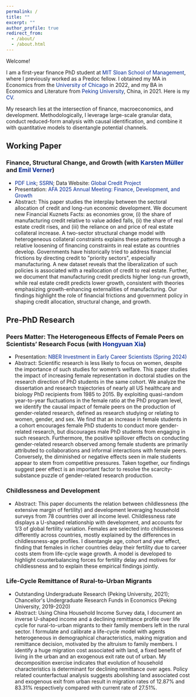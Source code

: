 ```yaml
---
permalink: /
title: ""
excerpt: ""
author_profile: true
redirect_from: 
  - /about/
  - /about.html
---
```


Welcome!

I am a first-year finance PhD student at <a href='https://mitsloan.mit.edu/' style="color:#002896; text-decoration: none;">MIT Sloan School of Management</a>, where I previously worked as a Predoc fellow. I obtained my MA in Economics from the <a href='https://www.uchicago.edu/en' style="color:#002896; text-decoration: none;">University of Chicago</a> in 2022, and my BA in Economics and Literature from <a href='https://english.pku.edu.cn/' style="color:#002896; text-decoration: none;">Peking University</a>, China, in 2021. Here is my <a href='https://paulwdai.github.io/files/CV_Paul_Dai.pdf' style="color:#002896; text-decoration: none;">CV</a>.

My research lies at the intersection of finance, macroeconomics, and development. Methodologically, I leverage large-scale granular data, conduct reduced-form analysis with causal identification, and combine it with quantitative models to disentangle potential channels.

## Working Paper

### Finance, Structural Change, and Growth (with <a href='https://www.karstenmueller.com/' style="color:#002896; text-decoration: none;">Karsten M&uuml;ller</a> and <a href='https://www.emilverner.com/' style="color:#002896; text-decoration: none;">Emil Verner</a>)
  - <a href='https://paulwdai.github.io/files/FinanceStructuralChangeGrowth.pdf' style="color:#002896; text-decoration: none;">PDF Link</a>; <a href='https://papers.ssrn.com/sol3/papers.cfm?abstract_id=5079393' style="color:#002896; text-decoration: none;">SSRN</a>; Data Website: <a href='https://www.globalcreditproject.com/' style="color:#002896; text-decoration: none;">Global Credit Project</a>
  - Presentation: <a href='https://www.aeaweb.org/conference/2025/preliminary/1836?q=eNqrVipOLS7OzM8LqSxIVbKqhnGVrAxrawGlCArI' style="color:#002896; text-decoration: none;">AFA 2025 Annual Meeting: Finance, Development, and Growth</a>
  - Abstract: This paper studies the interplay between the sectoral allocation of credit and long-run economic development. We document new Financial Kuznets Facts: as economies grow, (i) the share of manufacturing credit relative to value added falls, (ii) the share of real estate credit rises, and (iii) the reliance on and price of real estate collateral increase. A two-sector structural change model with heterogeneous collateral constraints explains these patterns through a relative loosening of financing constraints in real estate as countries develop. Governments have historically tried to address financial frictions by directing credit to "priority sectors", especially manufacturing. A new dataset reveals that the liberalization of such policies is associated with a reallocation of credit to real estate. Further, we document that manufacturing credit predicts higher long-run growth, while real estate credit predicts lower growth, consistent with theories emphasizing growth-enhancing externalities of manufacturing.  Our findings highlight the role of financial frictions and government policy in shaping credit allocation, structural change, and growth.

## Pre-PhD Research

### Peers Matter: The Heterogeneous Effects of Female Peers on Scientists’ Research Focus (with <a href='https://hongyuan-xia.github.io/' style="color:#002896; text-decoration: none;">Hongyuan Xia</a>)
  - Presentation: <a href='https://www.nber.org/conferences/investments-early-career-scientists-spring-2024' style="color:#002896; text-decoration: none;">NBER Investment in Early Career Scientists (Spring 2024)</a>
  - Abstract: Scientific research is less likely to focus on women, despite the importance of such studies for women’s welfare. This paper studies the impact of increasing female representation in doctoral studies on the research direction of PhD students in the same cohort. We analyze the dissertation and research trajectories of nearly all US healthcare and biology PhD recipients from 1985 to 2015. By exploiting quasi-random year-to-year fluctuations in the female ratio at the PhD program level, we identify the causal impact of female peers on the production of gender-related research, defined as research studying or relating to women, gender, and sex. We find that an increase in female students in a cohort encourages female PhD students to conduct more gender-related research, but discourages male PhD students from engaging in such research. Furthermore, the positive spillover effects on conducting gender-related research observed among female students are primarily attributed to collaborations and informal interactions with female peers. Conversely, the diminished or negative effects seen in male students appear to stem from competitive pressures. Taken together, our findings suggest peer effect is an important factor to resolve the scarcity-substance puzzle of gender-related research production.


### Childlessness and Development
  - Abstract: This paper documents the relation between childlessness (the extensive margin of fertility) and development leveraging household surveys from 78 countries over all income level. Childlessness rate displays a U-shaped relationship with development, and accounts for 1/3 of global fertility variation. Females are selected into childlessness differently across countries, mostly explained by the differences in childlessness-age profiles. I disentangle age, cohort and year effect, finding that females in richer countries delay their fertility due to career costs stem from life-cycle wage growth. A model is developed to highlight counterbalancing forces for fertility delay and motives for childlessness and to explain these empirical findings jointly.

### Life-Cycle Remittance of Rural-to-Urban Migrants
  - Outstanding Undergraduate Research (Peking University, 2021); Chancellor's Undergraduate Research Funds in Economics (Peking University, 2019-2020)
  - Abstract: Using China Household Income Survey data, I document an inverse U-shaped income and a declining remittance profile over life cycle for rural-to-urban migrants to their family members left in the rural sector. I formulate and calibrate a life-cycle model with agents heterogeneous in demographical characteristics, making migration and remittance decision, motivated by the altruism to family members. I identify a huge migration cost associated with land, a fixed benefit of living in the urban and an exogenous exit rate out of urban. My decomposition exercise indicates that evolution of household characteristics is determinant for declining remittance over ages. Policy related counterfactual analysis suggests abolishing land associated cost and exogenous exit from urban result in migration rates of 12.87% and 83.31% respectively compared with current rate of 27.51%.
